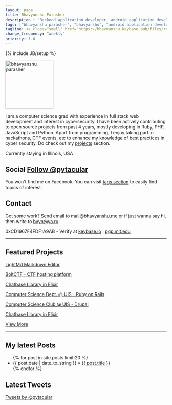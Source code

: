 ```yaml
---
layout: page
title: Bhavyanshu Parasher
description : "Backend application developer, android application developer, python and php application developer."
tags: ["bhavyanshu parasher", "bhavyanshu", "android application developer","backend application developer"]
tagline: <a class="small" href="https://bhavyanshu.keybase.pub/files/resume.pdf" target="_blank">Resume</a>
change_frequency: "weekly"
priority: 1.0
---
```

{% include JB/setup %}

<div class="row">
 <div class="col-md-12 bio">
  <div class="pull-left">
   <img itemprop="image" class="bio-img" style="display: block; width: 150px; margin-right: 8px; margin-bottom:5px;" src="https://avatars0.githubusercontent.com/u/3829459" alt="bhavyanshu parasher" />
  </div>
  <div class="bio-text">
    <p>
    I am a computer science grad with experience in full stack web development and interest in cybersecurity. I have been actively contributing to open source projects from past 4 years, mostly developing in Ruby, PHP, JavaScript and Python. Apart from programming, I enjoy taking part in hackathons, CTF events, etc to enhance my knowledge of best practices in cyber security.
    Do check out my <a href="https://bhavyanshu.me/projects.html">projects</a> section.
    </p>
    <p>Currently staying in
     <span itemprop="address" itemscope
       itemtype="http://data-vocabulary.org/Address">
       <span itemprop="locality">Illinois</span>,
       <span itemprop="region">USA</span>
     </span>
    </p>
  </div>
 </div>
</div>

<div class="row">
  <div class="col-md-7 social">
    <h2>
    Social
    <a href="https://twitter.com/pytacular" class="twitter-follow-button" data-show-count="true" data-size="medium" data-lang="en">Follow @pytacular</a>
    </h2>
    <p class="social-icons">
      <a href="https://github.com/{{ site.author.github }}" target="_blank"><span class="fa fa-2x fa-github"></span></a>
      <a href="https://www.linkedin.com/in/bhavyanshu/" target="_blank"><span class="fa fa-2x fa-linkedin"></span></a>
      <a href="https://twitter.com/pytacular" target="_blank"><span class="fa fa-2x fa-twitter"></span></a>
      <a href="https://plus.google.com/112306240164215805986" rel="author" target="_blank"><span class="fa fa-2x fa-google-plus"></span></a>
      <a href="http://bhavyanshu.me/subscribe.html" target="_blank"><span class="fa fa-2x fa-rss"></span></a>
    </p>
    <p>You won't find me on Facebook.
    You can visit <a href="/tags.html">tags section</a> to easily find topics of interest.</p>
  </div>
  <div class="col-md-5" id="contact">
    <h2>Contact</h2>
    <p>
    Got some work? Send email to <a href="mailto:mail@bhavyanshu.me">mail@bhavyanshu.me</a>  or if just wanna say hi, then write to <a href="bvyn@ya.ru">bvyn@ya.ru</a>
    </p>
    <p>
    0xCD1967F4FDF1A9AB - Verify at <a target="_blank" href="https://keybase.io/bhavyanshu">keybase.io</a> | <a href="https://pgp.mit.edu/pks/lookup?op=vindex&fingerprint=on&search=0xCD1967F4FDF1A9AB" target="_blank">pgp.mit.edu</a>
    </p>
  </div>
</div>
<hr/>
<div class="row projects-home">
  <h2 class="text-center">Featured Projects</h2>
  <div class="col-md-12 text-center">
    <div class="col-md-4 project">
      <div class="image-block" style="background:url('assets/imags/lightmd/lightmd1.png'); background-repeat:no-repeat; background-position:center; background-size:contain;">
      </div>
      <p><a href="https://github.com/bhavyanshu/LightMd_Editor" target="_blank">LightMd Markdown Editor</a></p>
    </div>
    <div class="col-md-4 project">
      <div class="image-block" style="background:url('assets/imags/boltctf/boltctf.png'); background-repeat:no-repeat; background-position:center; background-size:contain;">
      </div>
      <p><a href="https://github.com/bhavyanshu/BoltCTF" target="_blank">BoltCTF - CTF hosting platform</a></p>
    </div>
    <div class="col-md-4 project">
      <div class="image-block" style="background:url('assets/imags/chatbase/chatbase-ex.png'); background-repeat:no-repeat; background-position:center; background-size:contain;">
      </div>
      <p><a href="https://github.com/bhavyanshu/Chatbase-elixir" target="_blank">Chatbase Library in Elixir</a></p>
    </div>
    <div class="col-md-4 project">
      <div class="image-block" style="background:url('assets/imags/csc/csc-uis.jpg'); background-repeat:no-repeat; background-position:center; background-size:contain;">
      </div>
      <p><a href="https://github.com/bhavyanshu/Chatbase-elixir" target="_blank">Computer Science Dept. @ UIS - Ruby on Rails</a></p>
    </div>
    <div class="col-md-4 project">
      <div class="image-block" style="background:url('assets/imags/csc/csclub-uis.png'); background-repeat:no-repeat; background-position:center; background-size:contain;">
      </div>
      <p><a href="https://github.com/bhavyanshu/Chatbase-elixir" target="_blank">Computer Science Club @ UIS - Drupal</a></p>
    </div>
    <div class="col-md-4 project">
      <div class="image-block" style="background:url('assets/imags/chatbase/chatbase-ex.png'); background-repeat:no-repeat; background-position:center; background-size:contain;">
      </div>
      <p><a href="https://github.com/bhavyanshu/Chatbase-elixir" target="_blank">Chatbase Library in Elixir</a></p>
    </div>
  </div>
  <p class="text-center">
    <a class="btn btn-sm btn-primary margin-top" href="/projects.html">View More</a>
  </p>
</div>
<hr/>
<div class="row-fluid">
  <div class="col-md-8 latest_posts">
    <h2>My latest Posts</h2>
    <ul class="posts">
      {% for post in site.posts limit:20 %}
        <li><span>{{ post.date | date_to_string }}</span> &raquo; <a href="{{ BASE_PATH }}{{ post.url }}">{{ post.title }}</a></li>
      {% endfor %}
    </ul>
  </div>

  <div class="col-md-4">
    <h2>Latest Tweets</h2>
    <a class="twitter-timeline" height="500" href="https://twitter.com/pytacular" data-widget-id="388676082561318912">Tweets by @pytacular</a>
  </div>
</div>
